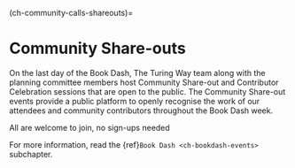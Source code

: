 (ch-community-calls-shareouts)=
# Community Share-outs

On the last day of the Book Dash, The Turing Way team along with the planning committee members host Community Share-out and Contributor Celebration sessions that are open to the public. The Community Share-out events provide a public platform to openly recognise the work of our attendees and community contributors throughout the Book Dash week.

All are welcome to join, no sign-ups needed

For more information, read the {ref}`Book Dash <ch-bookdash-events>` subchapter.